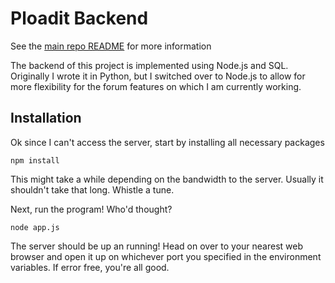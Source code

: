 Ploadit Backend
===============

See the [main repo README](../README.md) for more information

The backend of this project is implemented using Node.js and SQL. Originally I wrote it in Python, but I switched over to Node.js to allow for more flexibility for the forum features on which I am currently working.

Installation
------------

Ok since I can't access the server, start by installing all necessary packages

```
npm install
```

This might take a while depending on the bandwidth to the server. Usually it shouldn't take that long. Whistle a tune.

Next, run the program! Who'd thought?

```
node app.js
```

The server should be up an running! Head on over to your nearest web browser and open it up on whichever port you specified in the environment variables. If error free, you're all good.

